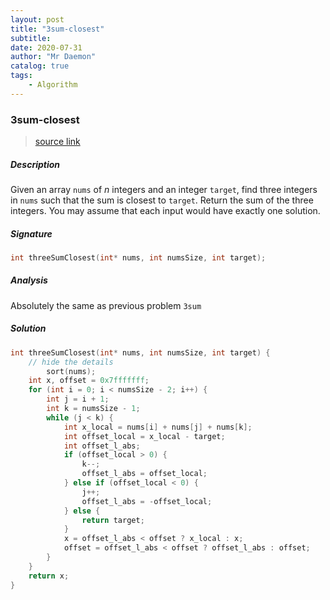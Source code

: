 ```yaml
---
layout: post
title: "3sum-closest"    
subtitle:   
date: 2020-07-31
author: "Mr Daemon"
catalog: true
tags:
    - Algorithm
---
```


### 3sum-closest

> [source link](https://leetcode.com/problems/3sum-closest)

##### Description

Given an array `nums` of *n* integers and an integer `target`, find three integers in `nums` such that the sum is closest to `target`. Return the sum of the three integers. You may assume that each input would have exactly one solution.

##### Signature

```c
int threeSumClosest(int* nums, int numsSize, int target);
```

##### Analysis

Absolutely the same as previous problem `3sum`

##### Solution

```c
int threeSumClosest(int* nums, int numsSize, int target) {
  	// hide the details
		sort(nums);
    int x, offset = 0x7fffffff;
    for (int i = 0; i < numsSize - 2; i++) {
        int j = i + 1;
        int k = numsSize - 1;
        while (j < k) {
            int x_local = nums[i] + nums[j] + nums[k];
            int offset_local = x_local - target;
            int offset_l_abs;
            if (offset_local > 0) {
                k--;
                offset_l_abs = offset_local;
            } else if (offset_local < 0) {
                j++;
                offset_l_abs = -offset_local;
            } else {
                return target;
            }
            x = offset_l_abs < offset ? x_local : x;
            offset = offset_l_abs < offset ? offset_l_abs : offset;
        }
    }
    return x;
}
```
